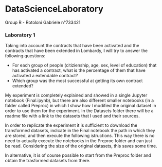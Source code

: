 # DataScienceLaboratory
Group R - Rotoloni Gabriele n°733421

### Laboratory 1

Taking into account the contracts that have been activated and the contracts that have been extended in Lombardy, I will try to answer the following questions:
- For each group of people (citizienship, age, sex, level of education) that has activated a contract, what is the percentage of them that have activated a extendable contract?
- Which group was the most successful at getting its own contract extended?

My experiment is completely explained and showed in a single Jupyter notebook (Final.ipynb), but there are also different smaller notebooks (in a folder called Preproc) in which I show how I modified the original dataset in order to use them for the experiment. 
In the Datasets folder there will be a readme file with a link to the datasets that I used and their sources.

In order to replicate the experiment it is sufficient to download the transformed datasets, indicate in the Final notebook the path in which they are stored, and then execute the following istructions. This way there is no need to actually execute the notebooks in the Preproc folder and can just be read. Considering the size of the original datasets, this saves some time.

In alternative, it is of course possible to start from the Preproc folder and obtain the trasformed datasets from there.
